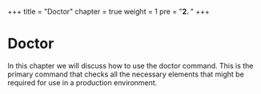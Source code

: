 +++
title = "Doctor"
chapter = true
weight = 1
pre = "<b>2. </b>"
+++
# Doctor
In this chapter we will discuss how to use the doctor command.
This is the primary command that checks all the necessary elements
that might be required for use in a production environment.